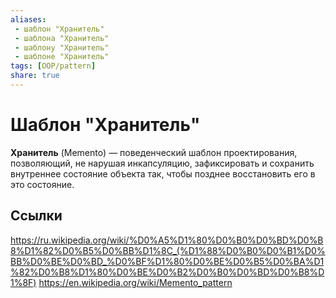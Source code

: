 ```yaml
---
aliases:
 - шаблон "Хранитель"
 - шаблона "Хранитель"
 - шаблону "Хранитель"
 - шаблоне "Хранитель"
tags: [OOP/pattern]
share: true
---
```

# Шаблон "Хранитель"
**Хранитель** (Memento) — поведенческий шаблон проектирования, позволяющий, не нарушая инкапсуляцию, зафиксировать и сохранить внутреннее состояние объекта так, чтобы позднее восстановить его в это состояние.

## Ссылки
https://ru.wikipedia.org/wiki/%D0%A5%D1%80%D0%B0%D0%BD%D0%B8%D1%82%D0%B5%D0%BB%D1%8C_(%D1%88%D0%B0%D0%B1%D0%BB%D0%BE%D0%BD_%D0%BF%D1%80%D0%BE%D0%B5%D0%BA%D1%82%D0%B8%D1%80%D0%BE%D0%B2%D0%B0%D0%BD%D0%B8%D1%8F)
https://en.wikipedia.org/wiki/Memento_pattern

